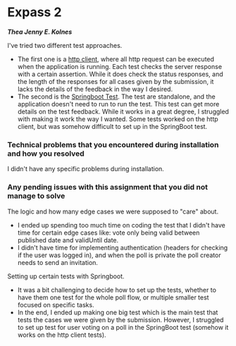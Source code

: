 # Expass 2
_**Thea Jenny E. Kolnes**_

I've tried two different test approaches. 
* The first one is a [http client](src/main/java/no/hvl/rest/RequestsSeq.http), where all http request can be executed when the application is running. Each test checks the server response with a certain assertion. While it does check the status responses, and the length of the responses for all cases given by the submission, it lacks the details of the feedback in the way I desired.
* The second is the [Springboot Test](src/test/java/no/hvl/rest/PollApplication.java). The test are standalone, and the application doesn't need to run to run the test. This test can get more details on the test feedback. While it works in a great degree, I struggled with making it work the way I wanted. Some tests worked on the http client, but was somehow difficult to set up in the SpringBoot test. 

### Technical problems that you encountered during installation and how you resolved
I didn't have any specific problems during installation.

### Any pending issues with this assignment that you did not manage to solve
The logic and how many edge cases we were supposed to "care" about.
* I ended up spending too much time on coding the test that I didn't have time for certain edge cases like: vote only being valid between published date and validUntil date.
* I didn't have time for implementing authentication (headers for checking if the user was logged in), and when the poll is private the poll creator needs to send an invitation. 

Setting up certain tests with Springboot.
* It was a bit challenging to decide how to set up the tests, whether to have them one test for the whole poll flow, or multiple smaller test focused on specific tasks.
* In the end, I ended up making one big test which is the main test that tests the cases we were given by the submission. However, I struggled to set up test for user voting on a poll in the SpringBoot test (somehow it works on the http client tests).